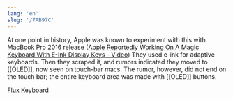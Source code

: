 ```yaml
---
lang: 'en'
slug: '/7AB97C'
---
```


At one point in history, Apple was known to experiment with this with MacBook Pro 2016 release ([Apple Reportedly Working On A Magic Keyboard With E-Ink Display Keys - Video](https://wccftech.com/apple-reportedly-working-magic-keyboard-eink-display-keys-video/)) They used e-ink for adaptive keyboards. Then they scraped it, and rumors indicated they moved to [[OLED]], now seen on touch-bar macs. The rumor, however, did not end on the touch bar; the entire keyboard area was made with [[OLED]] buttons.

[Flux Keyboard](https://fluxkeyboard.com/)
